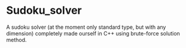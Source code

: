 # Sudoku_solver
A sudoku solver (at the moment only standard type, but with any dimension) completely made ourself in C++ using brute-force solution method.
